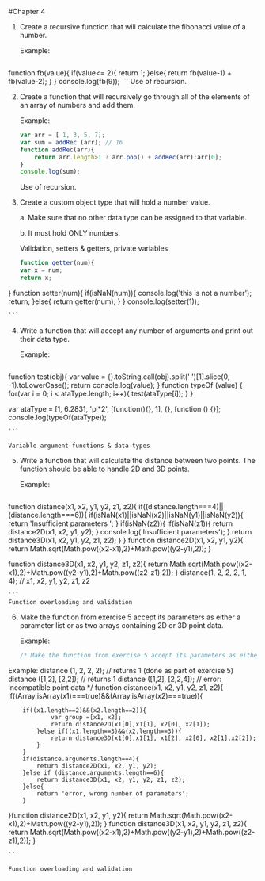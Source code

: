 #Chapter 4

1. Create a recursive function that will calculate the fibonacci value of a number. 

    Example: 
    ```javascript
function fb(value){
	if(value<=  2){
		return 1;
	}else{
		return fb(value-1) + fb(value-2);
	}
}
console.log(fb(9));
    ```
    Use of recursion. 

2. Create a function that will recursively go through all of the elements of an array of numbers and add them. 

    Example: 
    ```javascript
	var arr = [ 1, 3, 5, 7]; 
	var sum = addRec (arr); // 16 
	function addRec(arr){
		return arr.length>1 ? arr.pop() + addRec(arr):arr[0];
	}
	console.log(sum);
    ```
    Use of recursion. 

3. Create a custom object type that will hold a number value.  

    a. Make sure that no other data type can be assigned to that variable.  
    
    b. It must hold ONLY numbers.  
    
    Validation, setters & getters, private variables 
    ```javascript
    function getter(num){
	var x = num;
	return x;
}
function setter(num){
	if(isNaN(num)){
		console.log('this is not a number');
		return;
	}else{
		return getter(num);
	}
}
console.log(setter(1));

    
    ```

4. Write a function that will accept any number of arguments and print out their data type. 

    Example: 
    ```javascript
 function test(obj){
	var value = {}.toString.call(obj).split(' ')[1].slice(0, -1).toLowerCase();
	return console.log(value);
}
function typeOf (value) {
	for(var i = 0; i < ataType.length; i++){
		test(ataType[i]);
	}
}

var ataType = [1, 6.2831, 'pi*2', [function(){}, 1], {}, function () {}];
console.log(typeOf(ataType));

     
    ```
    
    Variable argument functions & data types 

5. Write a function that will calculate the distance between two points. The function should be able to handle 2D and 3D points. 

    Example: 
    ```javascript
function distance(x1, x2, y1, y2, z1, z2){
	if((distance.length===4)||(distance.length===6)){
		if(isNaN(x1)||isNaN(x2)||isNaN(y1)||isNaN(y2)){
			return 'Insufficient parameters ';
		}
		if(isNaN(z2)){
			if(isNaN(z1)){
				return distance2D(x1, x2, y1, y2);
			}
		console.log('Insufficient parameters');
		}
		return distance3D(x1, x2, y1, y2, z1, z2);
	}
}
function distance2D(x1, x2, y1, y2){
	return Math.sqrt(Math.pow((x2-x1),2)+Math.pow((y2-y1),2));
}

function distance3D(x1, x2, y1, y2, z1, z2){
	return Math.sqrt(Math.pow((x2-x1),2)+Math.pow((y2-y1),2)+Math.pow((z2-z1),2));
}
 distance(1,  2,  2,  2,  1,  4);
     //   x1, x2, y1, y2, z1, z2

    ```
    Function overloading and validation

6. Make the function from exercise 5 accept its parameters as either a parameter list or as two arrays containing 2D or 3D point data.  

    Example: 
    ```javascript
    /* Make the function from exercise 5 accept its parameters as either a parameter list or as two arrays containing 2D or 3D point data.
Example:
distance (1, 2, 2, 2); // returns 1 (done as part of exercise 5) distance ([1,2], [2,2]); // returns 1 
distance ([1,2], [2,2,4]); // error: incompatible point data 
*/
function distance(x1, x2, y1, y2, z1, z2){
	if((Array.isArray(x1)===true)&&(Array.isArray(x2)===true)){
		
		if((x1.length==2)&&(x2.length==2)){
				var group =[x1, x2];
				return distance2D(x1[0],x1[1], x2[0], x2[1]);
			}else if((x1.length==3)&&(x2.length==3)){
				return distance3D(x1[0],x1[1], x1[2], x2[0], x2[1],x2[2]);
			}
		}
		if(distance.arguments.length==4){
			return distance2D(x1, x2, y1, y2);
		}else if (distance.arguments.length==6){
			return distance3D(x1, x2, y1, y2, z1, z2);	
		}else{
			return 'error, wrong number of parameters';
		}
}function distance2D(x1, x2, y1, y2){
	return Math.sqrt(Math.pow((x2-x1),2)+Math.pow((y2-y1),2));
}
function distance3D(x1, x2, y1, y2, z1, z2){
	return Math.sqrt(Math.pow((x2-x1),2)+Math.pow((y2-y1),2)+Math.pow((z2-z1),2));
}

    ```
    
    Function overloading and validation 
